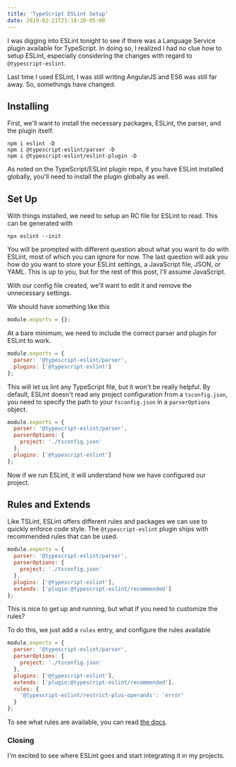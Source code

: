 ```yaml
---
title: 'TypeScript ESLint Setup'
date: 2019-02-21T21:10:20-05:00
---
```


I was digging into ESLint tonight to see if there was a Language Service plugin available for TypeScript. In doing so, I realized I had no clue how to setup ESLint, especially considering the changes with regard to `@typescript-eslint`.

Last time I used ESLint, I was still writing AngularJS and ES6 was still far away. So, somethings have changed.

## Installing

First, we'll want to install the necessary packages, ESLint, the parser, and the plugin itself.

```shell
npm i eslint -D
npm i @typescript-eslint/parser -D
npm i @typescript-eslint/eslint-plugin -D
```

As noted on the TypeScript/ESLint plugin repo, if you have ESLint installed globally, you'll need to install the plugin globally as well.

## Set Up

With things installed, we need to setup an RC file for ESLint to read. This can be generated with

```shell
npx eslint --init
```

You will be prompted with different question about what you want to do with ESLint, most of which you can ignore for now. The last question will ask you how do you want to store your ESLint settings, a JavaScript file, JSON, or YAML. This is up to you, but for the rest of this post, I'll assume JavaScript.

With our config file created, we'll want to edit it and remove the unnecessary settings.

We should have something like this

```js
module.exports = {};
```

At a bare minimum, we need to include the correct parser and plugin for ESLint to work.

```js
module.exports = {
  parser: '@typescript-eslint/parser',
  plugins: ['@typescript-eslint']
};
```

This will let us lint any TypeScript file, but it won't be really helpful. By default, ESLint doesn't read any project configuration from a `tsconfig.json`, you need to specify the path to your `tsconfig.json` in a `parserOptions` object.

```js
module.exports = {
  parser: '@typescript-eslint/parser',
  parserOptions: {
    project: './tsconfig.json'
  },
  plugins: ['@typescript-eslint']
};
```

Now if we run ESLint, it will understand how we have configured our project.

## Rules and Extends

Like TSLint, ESLint offers different rules and packages we can use to quickly enforce code style. The `@typescript-eslint` plugin ships with recommended rules that can be used.

```js
module.exports = {
  parser: '@typescript-eslint/parser',
  parserOptions: {
    project: './tsconfig.json'
  },
  plugins: ['@typescript-eslint'],
  extends: ['plugin:@typescript-eslint/recommended']
};
```

This is nice to get up and running, but what if you need to customize the rules?

To do this, we just add a `rules` entry, and configure the rules available

```js
module.exports = {
  parser: '@typescript-eslint/parser',
  parserOptions: {
    project: './tsconfig.json'
  },
  plugins: ['@typescript-eslint'],
  extends: ['plugin:@typescript-eslint/recommended'],
  rules: {
    '@typescript-eslint/restrict-plus-operands': 'error'
  }
};
```

To see what rules are available, you can read [the docs](https://github.com/typescript-eslint/typescript-eslint/tree/master/packages/eslint-plugin#supported-rules).

### Closing

I'm excited to see where ESLint goes and start integrating it in my projects.
